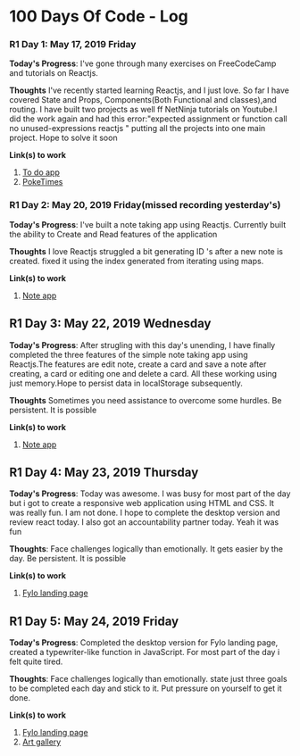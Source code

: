 # 100 Days Of Code - Log
### R1 Day 1: May 17, 2019 Friday

**Today's Progress**: I've gone through many exercises on FreeCodeCamp and tutorials on Reactjs.

**Thoughts** I've recently started learning Reactjs, and I just love. So far I have covered State and Props, 
Components(Both Functional and classes),and routing. I have built two projects as well ff NetNinja tutorials on Youtube.I did the work again and had
this error:"expected assignment or function call no unused-expressions reactjs " putting all the projects into one main project. Hope to solve it soon

**Link(s) to work**
1. [To do app](https://github.com/jakazzy/React_Project/tree/master/todoapp)
2. [PokeTimes](https://github.com/jakazzy/React_Project/tree/master/poketimes)

### R1 Day 2: May 20, 2019 Friday(missed recording yesterday's)

**Today's Progress**: I've built a note taking app using Reactjs. Currently built the ability to Create and Read features of the application

**Thoughts** I love Reactjs struggled a  bit generating ID 's after a new note is created. fixed it using the index generated from iterating using maps.

**Link(s) to work**
1. [Note app](https://github.com/jakazzy/notes-app)


## R1 Day 3: May 22, 2019 Wednesday

**Today's Progress**: After strugling with this day's unending, I have finally completed the three features of the simple note taking app using Reactjs.The features are edit note, create a card and save a note after creating, a card or editing one and delete a card. All these working using just memory.Hope to persist data in localStorage subsequently. 

**Thoughts** Sometimes you need assistance to overcome some hurdles. Be persistent. It is possible

**Link(s) to work**
1. [Note app](https://github.com/jakazzy/notes-app)

## R1 Day 4: May 23, 2019 Thursday

**Today's Progress**: Today was awesome. I was busy for most part of the day but i got to create a responsive web application using HTML and CSS. It was really fun. I am not done. I hope to complete the desktop version and review react today. I also got an accountability partner today. Yeah it was fun 

**Thoughts**: Face challenges logically than emotionally. It gets easier by the day. Be persistent. It is possible

**Link(s) to work**
1. [Fylo landing page](https://github.com/jakazzy/fylo-landing-page)

## R1 Day 5: May 24, 2019 Friday

**Today's Progress**: Completed the desktop version for Fylo landing page, created a typewriter-like function in JavaScript.  For most part of the day i felt quite tired. 

**Thoughts**: Face challenges logically than emotionally. state just three goals to be completed each day and stick to it. Put pressure on yourself to get it done.

**Link(s) to work**
1. [Fylo landing page](https://github.com/jakazzy/fylo-landing-page)
2. [Art gallery](https://github.com/jakazzy/webD-templates)






